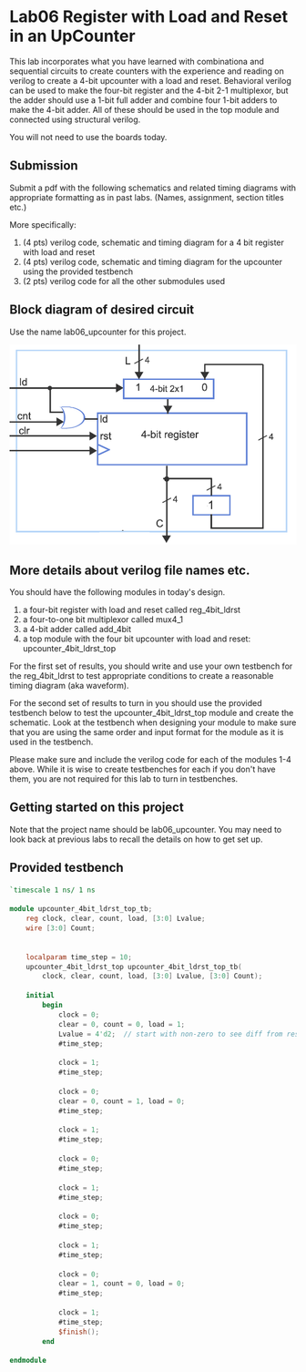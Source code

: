 # Lab06 Register with Load and Reset in an UpCounter
This lab incorporates what you have learned with combinationa and sequential circuits to create counters
with the experience and reading on verilog to create a 4-bit upcounter with a load and reset. Behavioral
verilog can be used to make the four-bit register and the 4-bit 2-1 multiplexor, but the adder should use a 
1-bit full adder and combine four 1-bit adders to make the 4-bit adder. All of these should be used in the
top module and connected using structural verilog.

You will not need to use the boards today.

## Submission
Submit a pdf with the following schematics and related timing diagrams
with appropriate formatting as in past labs. (Names, assignment, section titles etc.)

More specifically:
1) (4 pts) verilog code, schematic and timing diagram for a 4 bit register with load and reset
2) (4 pts) verilog code, schematic and timing diagram for the upcounter using the provided testbench
3) (2 pts) verilog code for all the other submodules used

## Block diagram of desired circuit
Use the name lab06_upcounter for this project.

![upcounter](upcounter4bit_ld_rst.png)

## More details about verilog file names etc.
You should have the following modules in today's design. 
1) a four-bit register with load and reset called reg_4bit_ldrst
2) a four-to-one bit multiplexor called mux4_1
3) a 4-bit adder called add_4bit 
4) a top module with the four bit upcounter with load and reset: upcounter_4bit_ldrst_top

For the first set of results, you should write and use your own testbench for the reg_4bit_ldrst to test appropriate 
conditions to create a reasonable timing diagram (aka waveform).

For the second set of results to turn in you should use the provided testbench below to test the
upcounter_4bit_ldrst_top module and create the schematic. Look at the testbench when designing your module 
to make sure that you are using the same order and input format for the module as it is used in the testbench.

Please make sure and include the verilog code for each of the modules 1-4 above. While it is wise to create testbenches
for each if you don't have them, you are not required for this lab to turn in testbenches.

## Getting started on this project
Note that the project name should be lab06_upcounter. You may need to look back at previous
labs to recall the details on how to get set up.

## Provided testbench

```verilog
`timescale 1 ns/ 1 ns

module upcounter_4bit_ldrst_top_tb;
    reg clock, clear, count, load, [3:0] Lvalue;
    wire [3:0] Count;
    
       
    localparam time_step = 10;
    upcounter_4bit_ldrst_top upcounter_4bit_ldrst_top_tb(
        clock, clear, count, load, [3:0] Lvalue, [3:0] Count);
    
    initial
        begin           
            clock = 0;
            clear = 0, count = 0, load = 1;
            Lvalue = 4'd2;  // start with non-zero to see diff from reset
            #time_step;
            
            clock = 1;
            #time_step;
                      
            clock = 0;
            clear = 0, count = 1, load = 0;
            #time_step;
                                              
            clock = 1;
            #time_step;
                        
            clock = 0;
            #time_step;
                 
            clock = 1;
            #time_step;
                       
            clock = 0;
            #time_step;
                 
            clock = 1;
            #time_step;

            clock = 0;
            clear = 1, count = 0, load = 0;
            #time_step;

            clock = 1;
            #time_step;
            $finish();         
        end
    
endmodule

```
